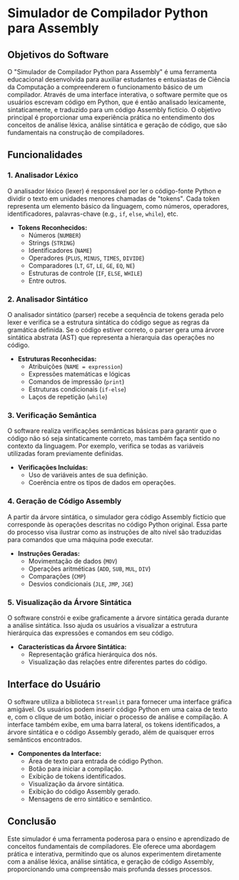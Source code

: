 # Simulador de Compilador Python para Assembly

## Objetivos do Software

O "Simulador de Compilador Python para Assembly" é uma ferramenta educacional desenvolvida para auxiliar estudantes e entusiastas de Ciência da Computação a compreenderem o funcionamento básico de um compilador. Através de uma interface interativa, o software permite que os usuários escrevam código em Python, que é então analisado lexicamente, sintaticamente, e traduzido para um código Assembly fictício. O objetivo principal é proporcionar uma experiência prática no entendimento dos conceitos de análise léxica, análise sintática e geração de código, que são fundamentais na construção de compiladores.

## Funcionalidades

### 1. **Analisador Léxico**

O analisador léxico (lexer) é responsável por ler o código-fonte Python e dividir o texto em unidades menores chamadas de "tokens". Cada token representa um elemento básico da linguagem, como números, operadores, identificadores, palavras-chave (e.g., `if`, `else`, `while`), etc.

- **Tokens Reconhecidos:**
  - Números (`NUMBER`)
  - Strings (`STRING`)
  - Identificadores (`NAME`)
  - Operadores (`PLUS`, `MINUS`, `TIMES`, `DIVIDE`)
  - Comparadores (`LT`, `GT`, `LE`, `GE`, `EQ`, `NE`)
  - Estruturas de controle (`IF`, `ELSE`, `WHILE`)
  - Entre outros.

### 2. **Analisador Sintático**

O analisador sintático (parser) recebe a sequência de tokens gerada pelo lexer e verifica se a estrutura sintática do código segue as regras da gramática definida. Se o código estiver correto, o parser gera uma árvore sintática abstrata (AST) que representa a hierarquia das operações no código.

- **Estruturas Reconhecidas:**
  - Atribuições (`NAME = expression`)
  - Expressões matemáticas e lógicas
  - Comandos de impressão (`print`)
  - Estruturas condicionais (`if-else`)
  - Laços de repetição (`while`)

### 3. **Verificação Semântica**

O software realiza verificações semânticas básicas para garantir que o código não só seja sintaticamente correto, mas também faça sentido no contexto da linguagem. Por exemplo, verifica se todas as variáveis utilizadas foram previamente definidas.

- **Verificações Incluídas:**
  - Uso de variáveis antes de sua definição.
  - Coerência entre os tipos de dados em operações.

### 4. **Geração de Código Assembly**

A partir da árvore sintática, o simulador gera código Assembly fictício que corresponde às operações descritas no código Python original. Essa parte do processo visa ilustrar como as instruções de alto nível são traduzidas para comandos que uma máquina pode executar.

- **Instruções Geradas:**
  - Movimentação de dados (`MOV`)
  - Operações aritméticas (`ADD`, `SUB`, `MUL`, `DIV`)
  - Comparações (`CMP`)
  - Desvios condicionais (`JLE`, `JMP`, `JGE`)

### 5. **Visualização da Árvore Sintática**

O software constrói e exibe graficamente a árvore sintática gerada durante a análise sintática. Isso ajuda os usuários a visualizar a estrutura hierárquica das expressões e comandos em seu código.

- **Características da Árvore Sintática:**
  - Representação gráfica hierárquica dos nós.
  - Visualização das relações entre diferentes partes do código.

## Interface do Usuário

O software utiliza a biblioteca `Streamlit` para fornecer uma interface gráfica amigável. Os usuários podem inserir código Python em uma caixa de texto e, com o clique de um botão, iniciar o processo de análise e compilação. A interface também exibe, em uma barra lateral, os tokens identificados, a árvore sintática e o código Assembly gerado, além de quaisquer erros semânticos encontrados.

- **Componentes da Interface:**
  - Área de texto para entrada de código Python.
  - Botão para iniciar a compilação.
  - Exibição de tokens identificados.
  - Visualização da árvore sintática.
  - Exibição do código Assembly gerado.
  - Mensagens de erro sintático e semântico.

## Conclusão

Este simulador é uma ferramenta poderosa para o ensino e aprendizado de conceitos fundamentais de compiladores. Ele oferece uma abordagem prática e interativa, permitindo que os alunos experimentem diretamente com a análise léxica, análise sintática, e geração de código Assembly, proporcionando uma compreensão mais profunda desses processos.
